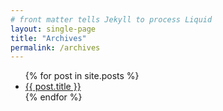 ```yaml
---
# front matter tells Jekyll to process Liquid
layout: single-page
title: "Archives"
permalink: /archives
---
```


<ul class="archive-list">
  {% for post in site.posts %}
    <li>
      <a href="{{ post.url }}">{{ post.title }}</a>
    </li>
  {% endfor %}
</ul>
